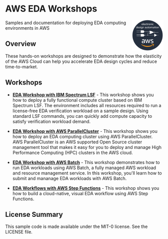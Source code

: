 # AWS EDA Workshops

<img align="right" width="100" src="shared/images/AWS_EDA_Dark_2018-08-27.png">
Samples and documentation for deploying EDA computing environments in AWS

## Overview

These hands-on workshops are designed to demonstrate how the elasticity of the AWS Cloud can help you accelerate EDA design cycles and reduce time-to-market.

## Workshops

- [**EDA Workshop with IBM Spectrum LSF**](workshops/eda-workshop-lsf) - This workshop shows you how to deploy a fully functional compute cluster based on IBM Spectrum LSF.  The environment includes all resources required to run a license-free EDA verification workload on a sample design. Using standard LSF commands, you can quickly add compute capacity to satisfy verification workload demand.

- [**EDA Workshop with AWS ParallelCluster**](workshops/eda-workshop-parallel-cluster) - This workshop shows you how to deploy an EDA computing cluster using AWS ParallelCluster. AWS ParallelCluster is an AWS supported Open Source cluster management tool that makes it easy for you to deploy and manage High Performance Computing (HPC) clusters in the AWS cloud.

- [**EDA Workshop with AWS Batch**](workshops/eda-workshop-aws-batch) - This workshop demonstrates how to run EDA workloads using AWS Batch, a fully managed AWS workload and resource management service. In this workshop, you'll learn how to submit and mananage EDA workloads with AWS Batch.

- [**EDA Workflows with AWS Step Functions**](workshops/eda-workshop-aws-step-functions) - This workshop shows you how to build a cloud-native, visual EDA workflow using AWS Step Functions.  

## License Summary

This sample code is made available under the MIT-0 license. See the LICENSE file.
